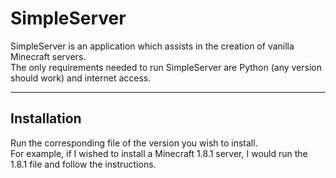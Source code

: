 <h1>SimpleServer</h1>
<t>SimpleServer is an application which assists in the creation of vanilla Minecraft servers.</t>
<br/>
<t>The only requirements needed to run SimpleServer are Python (any version should work) and internet access.</t>
<hr/>
<h2>Installation</h2>
<t>Run the corresponding file of the version you wish to install.</t>
<br>
<t>For example, if I wished to install a Minecraft 1.8.1 server, I would run the 1.8.1 file and follow the instructions.</t>